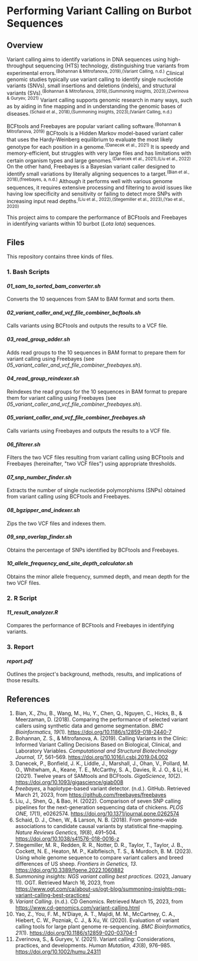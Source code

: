 # Performing Variant Calling on Burbot Sequences

## Overview

Variant calling aims to identify variations in DNA sequences using high-throughput sequencing (HTS) technology, distinguishing true variants from experimental errors.<sup>(Bohannan & Mitrofanova, 2019),(Variant Calling, n.d.)</sup> Clinical genomic studies typically use variant calling to identify single nucleotide variants (SNVs), small insertions and deletions (indels), and structural variants (SVs).<sup>(Bohannan & Mitrofanova, 2019),(Summoning insights, 2023),(Zverinova & Guryev, 2021)</sup> Variant calling supports genomic research in many ways, such as by aiding in fine mapping and in understanding the genomic bases of diseases.<sup>(Schaid et al., 2018),(Summoning insights, 2023),(Variant Calling, n.d.)</sup>

BCFtools and Freebayes are popular variant calling software.<sup>(Bohannan & Mitrofanova, 2019)</sup> BCFtools is a Hidden Markov model-based variant caller that uses the Hardy-Weinberg equilibrium to evaluate the most likely genotype for each position in a genome.<sup>(Danecek et al., 2021)</sup> It is speedy and memory-efficient, but struggles with very large files and has limitations with certain organism types and large genomes.<sup>(Danecek et al., 2021),(Liu et al., 2022)</sup> On the other hand, Freebayes is a Bayesian variant caller designed to identify small variations by literally aligning sequences to a target.<sup>(Bian et al., 2018),(freebayes, a, n.d.)</sup> Although it performs well with various genome sequences, it requires extensive processing and filtering to avoid issues like having low specificity and sensitivity or failing to detect more SNPs with increasing input read depths.<sup>(Liu et al., 2022),(Stegemiller et al., 2023),(Yao et al., 2020)</sup>

This project aims to compare the performance of BCFtools and Freebayes in identifying variants within 10 burbot (<em>Lota lota</em>) sequences.

## Files

This repository contains three kinds of files.

### 1. Bash Scripts

#### <em>01_sam_to_sorted_bam_converter.sh</em>

Converts the 10 sequences from SAM to BAM format and sorts them.

#### <em>02_variant_caller_and_vcf_file_combiner_bcftools.sh</em>

Calls variants using BCFtools and outputs the results to a VCF file.

#### <em>03_read_group_adder.sh</em>

Adds read groups to the 10 sequences in BAM format to prepare them for variant calling using Freebayes (see <em>05_variant_caller_and_vcf_file_combiner_freebayes.sh</em>).

#### <em>04_read_group_reindexer.sh</em>

Reindexes the read groups for the 10 sequences in BAM format to prepare them for variant calling using Freebayes (see <em>05_variant_caller_and_vcf_file_combiner_freebayes.sh</em>).

#### <em>05_variant_caller_and_vcf_file_combiner_freebayes.sh</em>

Calls variants using Freebayes and outputs the results to a VCF file.

#### <em>06_filterer.sh</em>

Filters the two VCF files resulting from variant calling using BCFtools and Freebayes (hereinafter, "two VCF files") using appropriate thresholds.

#### <em>07_snp_number_finder.sh</em>

Extracts the number of single nucleotide polymorphisms (SNPs) obtained from variant calling using BCFtools and Freebayes.

#### <em>08_bgzipper_and_indexer.sh</em>

Zips the two VCF files and indexes them.

#### <em>09_snp_overlap_finder.sh</em>

Obtains the percentage of SNPs identified by BCFtools and Freebayes.

#### <em>10_allele_frequency_and_site_depth_calculator.sh</em>

Obtains the minor allele frequency, summed depth, and mean depth for the two VCF files.

### 2. R Script

#### <em>11_result_analyzer.R</em>

Compares the performance of BCFtools and Freebayes in identifying variants.

### 3. Report

#### <em>report.pdf</em>

Outlines the project's background, methods, results, and implications of those results.

## References

1. Bian, X., Zhu, B., Wang, M., Hu, Y., Chen, Q., Nguyen, C., Hicks, B., & Meerzaman, D. (2018). Comparing the performance of selected variant callers using synthetic data and genome segmentation. <em>BMC Bioinformatics, 19</em>(1). https://doi.org/10.1186/s12859-018-2440-7
2. Bohannan, Z. S., & Mitrofanova, A. (2019). Calling Variants in the Clinic: Informed Variant Calling Decisions Based on Biological, Clinical, and Laboratory Variables. <em>Computational and Structural Biotechnology Journal, 17</em>, 561–569. https://doi.org/10.1016/j.csbj.2019.04.002
3. Danecek, P., Bonfield, J. K., Liddle, J., Marshall, J., Ohan, V., Pollard, M. O., Whitwham, A., Keane, T. E., McCarthy, S. A., Davies, R. J. O., & Li, H. (2021). Twelve years of SAMtools and BCFtools. <em>GigaScience, 10</em>(2). https://doi.org/10.1093/gigascience/giab008
4. <em>freebayes</em>, a haplotype-based variant detector. (n.d.). GitHub. Retrieved March 21, 2023, from https://github.com/freebayes/freebayes
5. Liu, J., Shen, Q., & Bao, H. (2022). Comparison of seven SNP calling pipelines for the next-generation sequencing data of chickens. <em>PLOS ONE, 17</em>(1), e0262574. https://doi.org/10.1371/journal.pone.0262574
6. Schaid, D. J., Chen, W., & Larson, N. B. (2018). From genome-wide associations to candidate causal variants by statistical fine-mapping. <em>Nature Reviews Genetics, 19</em>(8), 491–504. https://doi.org/10.1038/s41576-018-0016-z
7. Stegemiller, M. R., Redden, R. R., Notter, D. R., Taylor, T., Taylor, J. B., Cockett, N. E., Heaton, M. P., Kalbfleisch, T. S., & Murdoch, B. M. (2023). Using whole genome sequence to compare variant callers and breed differences of US sheep. <em>Frontiers in Genetics, 13</em>. https://doi.org/10.3389/fgene.2022.1060882
8. <em>Summoning insights: NGS variant calling best practices</em>. (2023, January 11). OGT. Retrieved March 16, 2023, from https://www.ogt.com/ca/about-us/ogt-blog/summoning-insights-ngs-variant-calling-best-practices/
9. <em>Variant Calling</em>. (n.d.). CD Genomics. Retrieved March 15, 2023, from https://www.cd-genomics.com/variant-calling.html
10. Yao, Z., You, F. M., N’Diaye, A. T., Majidi, M. M., McCartney, C. A., Hiebert, C. W., Pozniak, C. J., & Xu, W. (2020). Evaluation of variant calling tools for large plant genome re-sequencing. <em>BMC Bioinformatics, 21</em>(1). https://doi.org/10.1186/s12859-020-03704-1
11. Zverinova, S., & Guryev, V. (2021). Variant calling: Considerations, practices, and developments. <em>Human Mutation, 43</em>(8), 976–985. https://doi.org/10.1002/humu.24311